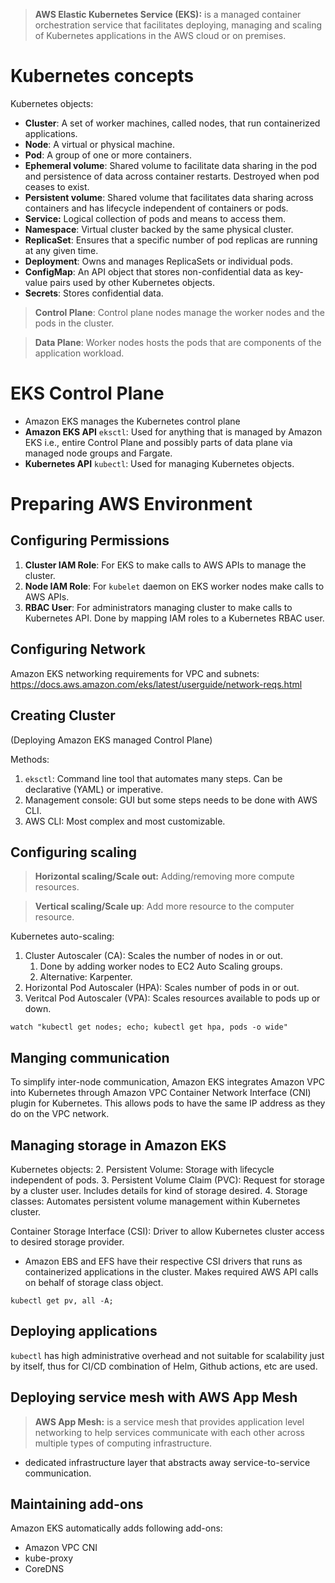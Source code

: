>**AWS Elastic Kubernetes Service (EKS):** is a managed container orchestration service that facilitates deploying, managing and scaling of Kubernetes applications in the AWS cloud or on premises.


# Kubernetes concepts

Kubernetes objects:
- **Cluster**: A set of worker machines, called nodes, that run containerized applications.
- **Node**: A virtual or physical machine.
- **Pod**: A group of one or more containers.
- **Ephemeral volume**: Shared volume to facilitate data sharing in the pod and persistence of data across container restarts. Destroyed when pod ceases to exist.
- **Persistent volume**: Shared volume that facilitates data sharing across containers and has lifecycle independent of containers or pods.
- **Service:** Logical collection of pods and means to access them.
- **Namespace**: Virtual cluster backed by the same physical cluster.
- **ReplicaSet**: Ensures that a specific number of pod replicas are running at any given time.
- **Deployment**: Owns and manages ReplicaSets or individual pods.
- **ConfigMap**: An API object that stores non-confidential data as key-value pairs used by other Kubernetes objects.
- **Secrets**: Stores confidential data.

>**Control Plane**: Control plane nodes manage the worker nodes and the pods in the cluster.

>**Data Plane**: Worker nodes hosts the pods that are components of the application workload.

# EKS Control Plane
- Amazon EKS manages the Kubernetes control plane
- **Amazon EKS API** `eksctl`: Used for anything that is managed by Amazon EKS i.e., entire Control Plane and possibly parts of data plane via managed node groups and Fargate.
- **Kubernetes API** `kubectl`: Used for managing Kubernetes objects.

# Preparing AWS Environment

## Configuring Permissions
1. **Cluster IAM Role**: For EKS to make calls to AWS APIs to manage the cluster.
2. **Node IAM Role**: For `kubelet` daemon on EKS worker nodes make calls to AWS APIs.
3. **RBAC User**: For administrators managing cluster to make calls to Kubernetes API. Done by mapping IAM roles to a Kubernetes RBAC user.

## Configuring Network
Amazon EKS networking requirements for VPC and subnets: https://docs.aws.amazon.com/eks/latest/userguide/network-reqs.html

## Creating Cluster
(Deploying Amazon EKS managed Control Plane)

Methods:
1. `eksctl`: Command line tool that automates many steps. Can be declarative (YAML) or imperative.
2. Management console: GUI but some steps needs to be done with AWS CLI.
3. AWS CLI: Most complex and most customizable.

## Configuring scaling
>**Horizontal scaling/Scale out:** Adding/removing more compute resources.

>**Vertical scaling/Scale up**: Add more resource to the computer resource.

Kubernetes auto-scaling:
1. Cluster Autoscaler (CA): Scales the number of nodes in or out.
	1. Done by adding worker nodes to EC2 Auto Scaling groups.
	2. Alternative: Karpenter.
2. Horizontal Pod Autoscaler (HPA): Scales number of pods in or out.
3. Veritcal Pod Autoscaler (VPA): Scales resources available to pods up or down.

```shell
watch "kubectl get nodes; echo; kubectl get hpa, pods -o wide"
```

## Manging communication
To simplify inter-node communication, Amazon EKS integrates Amazon VPC into Kubernetes through Amazon VPC Container Network Interface (CNI) plugin for Kubernetes. This allows pods to have the same IP address as they do on the VPC network.

## Managing storage in Amazon EKS
Kubernetes objects:
2. Persistent Volume: Storage with lifecycle independent of pods.
3. Persistent Volume Claim (PVC): Request for storage by a cluster user. Includes details for kind of storage desired.
4. Storage classes: Automates persistent volume management within Kubernetes cluster.

Container Storage Interface (CSI): Driver to allow Kubernetes cluster access to desired storage provider.  
- Amazon EBS and EFS have their respective CSI drivers that runs as containerized applications in the cluster. Makes required AWS API calls on behalf of storage class object.

```shell
kubectl get pv, all -A;
```

## Deploying applications
 `kubectl` has high administrative overhead and not suitable for scalability just by itself, thus for CI/CD combination of Helm, Github actions, etc are used.

## Deploying service mesh with AWS App Mesh
>**AWS App Mesh:** is a service mesh that provides application level networking to help services communicate with each other across multiple types of computing infrastructure.

- dedicated infrastructure layer that abstracts away service-to-service communication.

## Maintaining add-ons
Amazon EKS automatically adds following add-ons:
- Amazon VPC CNI
- kube-proxy
- CoreDNS
